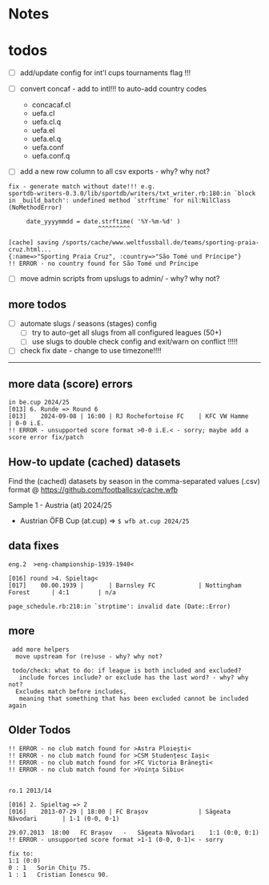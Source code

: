 # Notes

# todos

- [ ] add/update config for int'l cups tournaments flag !!!

- [ ]  convert concaf - add to intl!!! to auto-add country codes
    - concacaf.cl
    - uefa.cl
    - uefa.cl.q
    - uefa.el
    - uefa.el.q
    - uefa.conf
    - uefa.conf.q
- [ ] add a new row column to all csv exports - why? why not?


```
fix - generate match without date!!! e.g.
sportdb-writers-0.3.0/lib/sportdb/writers/txt_writer.rb:180:in `block in _build_batch': undefined method `strftime' for nil:NilClass (NoMethodError)

     date_yyyymmdd = date.strftime( '%Y-%m-%d' )
                         ^^^^^^^^^
```


```
[cache] saving /sports/cache/www.weltfussball.de/teams/sporting-praia-cruz.html...
{:name=>"Sporting Praia Cruz", :country=>"São Tomé und Príncipe"}
!! ERROR - no country found for São Tomé und Príncipe
```

- [ ]  move admin scripts from upslugs to admin/ - why? why not?



## more todos
- [ ] automate slugs / seasons (stages) config
  - [ ] try to auto-get all slugs from all configured leagues (50+)
  - [ ]    use slugs to double check config
           and exit/warn on conflict !!!!!

- [ ]  check fix date - change to use timezone!!!!

---

## more data (score) errors

```
in be.cup 2024/25
[013] 6. Runde => Round 6
[013]    2024-09-08 | 16:00 | RJ Rochefortoise FC    | KFC VW Hamme           | 0-0 i.E.
!! ERROR - unsupported score format >0-0 i.E.< - sorry; maybe add a score error fix/patch
```


## How-to update (cached) datasets

Find the (cached) datasets by season in the comma-separated values (.csv) format @ <https://github.com/footballcsv/cache.wfb>



Sample 1 - Austria (at) 2024/25

- Austrian ÖFB Cup  (at.cup)  =>  `$ wfb at.cup 2024/25`



## data fixes

```
eng.2  >eng-championship-1939-1940<

[016] round >4. Spieltag<
[017]    00.00.1939 |       | Barnsley FC            | Nottingham Forest      | 4:1        | n/a

page_schedule.rb:218:in `strptime': invalid date (Date::Error)
```




## more

```
 add more helpers
  move upstream for (re)use - why? why not?

 todo/check: what to do: if league is both included and excluded?
   include forces include? or exclude has the last word? - why? why not?
  Excludes match before includes,
   meaning that something that has been excluded cannot be included again
```



## Older Todos

```
!! ERROR - no club match found for >Astra Ploieşti<
!! ERROR - no club match found for >CSM Studențesc Iași<
!! ERROR - no club match found for >FC Victoria Brăneşti<
!! ERROR - no club match found for >Voinţa Sibiu<


ro.1 2013/14

[016] 2. Spieltag => 2
[016]    2013-07-29 | 18:00 | FC Brașov              | Săgeata Năvodari       | 1-1 (0-0, 0-1)

29.07.2013	18:00	FC Brașov	-	Săgeata Năvodari	1:1 (0:0, 0:1)
!! ERROR - unsupported score format >1-1 (0-0, 0-1)< - sorry

fix to:
1:1 (0:0)
0 : 1	Sorin Chiţu 75.
1 : 1	Cristian Ionescu 90.
```